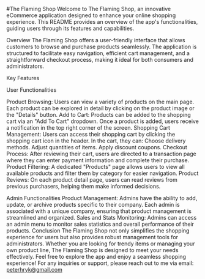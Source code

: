 #The Flaming Shop
Welcome to The Flaming Shop, an innovative eCommerce application designed to enhance your online shopping experience. This README provides an overview of the app's functionalities, guiding users through its features and capabilities.

Overview
The Flaming Shop offers a user-friendly interface that allows customers to browse and purchase products seamlessly. The application is structured to facilitate easy navigation, efficient cart management, and a straightforward checkout process, making it ideal for both consumers and administrators.

Key Features

User Functionalities

Product Browsing: Users can view a variety of products on the main page. Each product can be explored in detail by clicking on the product image or the "Details" button.
Add to Cart: Products can be added to the shopping cart via an "Add To Cart" dropdown. Once a product is added, users receive a notification in the top right corner of the screen.
Shopping Cart Management: Users can access their shopping cart by clicking the shopping cart icon in the header. In the cart, they can:
Choose delivery methods.
Adjust quantities of items.
Apply discount coupons.
Checkout Process: After reviewing their cart, users are directed to a transaction page where they can enter payment information and complete their purchase.
Product Filtering: A dedicated "Products" page allows users to view all available products and filter them by category for easier navigation.
Product Reviews: On each product detail page, users can read reviews from previous purchasers, helping them make informed decisions.

Admin Functionalities
Product Management: Admins have the ability to add, update, or archive products specific to their company. Each admin is associated with a unique company, ensuring that product management is streamlined and organized.
Sales and Stats Monitoring: Admins can access an admin menu to monitor sales statistics and overall performance of their products.
Conclusion
The Flaming Shop not only simplifies the shopping experience for users but also provides robust management tools for administrators. Whether you are looking for trendy items or managing your own product line, The Flaming Shop is designed to meet your needs effectively.
Feel free to explore the app and enjoy a seamless shopping experience! For any inquiries or support, please reach out to me via email: peterhryk@gmail.com
